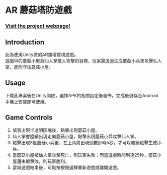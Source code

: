 # AR 蘑菇塔防遊戲
### [Visit the project webpage!](https://yujie1121.itch.io/artd-mushroom)

## Introduction
此為使用Unity做的AR擴增實境遊戲。  
遊戲中的蘑菇小屋為仙人掌敵人攻擊的目標，玩家需透過生成蘑菇小兵來攻擊仙人掌，進而守住蘑菇小屋。

## Usage
下載此專案後在Unity開啟，選擇APK的相關設定後發佈，完成後儲存至Android手機上安裝即可使用。

## Game Controls
1. 偵測出現半透明區塊後，點擊出現蘑菇小屋。
2. 仙人掌會陸續出現走向蘑菇小屋，點擊出現蘑菇小兵攻擊仙人掌。
3. 點擊出現3隻蘑菇小兵後，左上角將出現倒數計時5秒，才可以繼續點擊生成小兵。
4. 當蘑菇小屋被仙人掌攻擊死亡，則玩家失敗；而當遊戲時間到達25秒，蘑菇小屋還未被擊敗，則玩家勝利。
5. 當局遊戲結束後，可點按按鈕選擇重新遊戲或離開遊戲。
